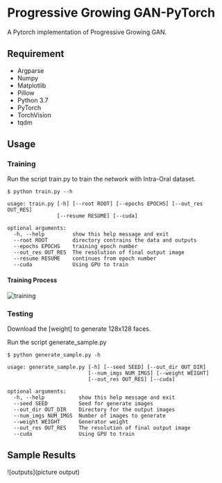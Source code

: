 Progressive Growing GAN-PyTorch
============================
A Pytorch implementation of Progressive Growing GAN.

Requirement
----------------------------
* Argparse
* Numpy
* Matplotlib
* Pillow
* Python 3.7
* PyTorch
* TorchVision
* tqdm


Usage
----------------------------

### Training

Run the script train.py to train the network with Intra-Oral dataset.
```
$ python train.py --h    

usage: train.py [-h] [--root ROOT] [--epochs EPOCHS] [--out_res OUT_RES]
                [--resume RESUME] [--cuda]

optional arguments:
  -h, --help         show this help message and exit
  --root ROOT        directory contrains the data and outputs
  --epochs EPOCHS    training epoch number
  --out_res OUT_RES  The resolution of final output image
  --resume RESUME    continues from epoch number
  --cuda             Using GPU to train
```
#### Training Process

![training](gif)


### Testing

Download the [weight] to generate 128x128 faces.

Run the script generate_sample.py

```
$ python generate_sample.py -h               

usage: generate_sample.py [-h] [--seed SEED] [--out_dir OUT_DIR]
                          [--num_imgs NUM_IMGS] [--weight WEIGHT]
                          [--out_res OUT_RES] [--cuda]

optional arguments:
  -h, --help           show this help message and exit
  --seed SEED          Seed for generate images
  --out_dir OUT_DIR    Directory for the output images
  --num_imgs NUM_IMGS  Number of images to generate
  --weight WEIGHT      Generator weight
  --out_res OUT_RES    The resolution of final output image
  --cuda               Using GPU to train
```


Sample Results
----------------------------

![outputs](picture output)


